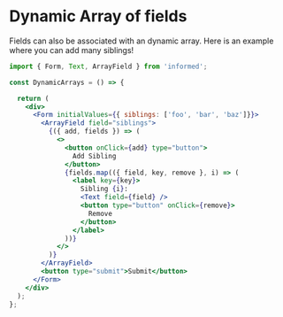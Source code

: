 # Dynamic Array of fields

Fields can also be associated with an dynamic array. Here is an example where you can add many siblings!

<!-- STORY -->

```jsx
import { Form, Text, ArrayField } from 'informed';

const DynamicArrays = () => {

  return (
    <div>
      <Form initialValues={{ siblings: ['foo', 'bar', 'baz']}}>
        <ArrayField field="siblings">
          {({ add, fields }) => (
            <>
              <button onClick={add} type="button">
                Add Sibling
              </button>
              {fields.map(({ field, key, remove }, i) => (
                <label key={key}>
                  Sibling {i}:
                  <Text field={field} />
                  <button type="button" onClick={remove}>
                    Remove
                  </button>
                </label>
              ))}
            </>
          )}
        </ArrayField>
        <button type="submit">Submit</button>
      </Form>
    </div>
  );
};
```
